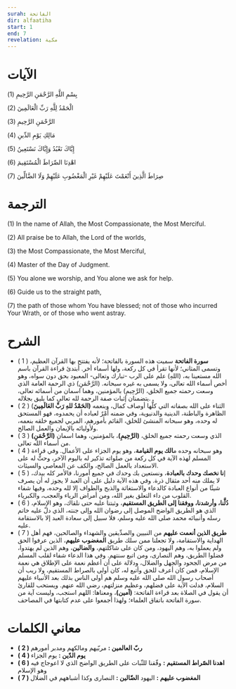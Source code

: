 ```yaml
---
surah: الفاتحة
dir: alfaatiha
start: 1
end: 7
revelation: مكية
---
```


# الآيات

<BoxAya>

  بِسْمِ اللَّهِ الرَّحْمَنِ الرَّحِيمِ (1)

  الْحَمْدُ لِلَّهِ رَبِّ الْعَالَمِينَ (2)

  الرَّحْمَنِ الرَّحِيمِ (3)

  مَالِكِ يَوْمِ الدِّينِ (4)

  إِيَّاكَ نَعْبُدُ وَإِيَّاكَ نَسْتَعِينُ (5)

  اهْدِنَا الصِّرَاطَ الْمُسْتَقِيمَ (6)

  صِرَاطَ الَّذِينَ أَنْعَمْتَ عَلَيْهِمْ غَيْرِ الْمَغْضُوبِ عَلَيْهِمْ وَلَا الضَّالِّينَ (7)
  
</BoxAya>

# الترجمة

<BoxEn>

  (1) In the name of Allah, the Most Compassionate, the Most Merciful.

(2) All praise be to Allah, the Lord of the worlds,

(3) the Most Compassionate, the Most Merciful,

(4) Master of the Day of Judgment.

(5) You alone we worship, and You alone we ask for help.

(6) Guide us to the straight path,

(7) the path of those whom You have blessed; not of those who incurred Your Wrath, or of those who went astray.

</BoxEn>

# الشرح

<BoxExpl>

  * ( 1 )   **سورة الفاتحة** سميت هذه السورة بالفاتحة؛ لأنه يفتتح بها القرآن العظيم، وتسمى المثاني؛ لأنها تقرأ في كل ركعة، ولها أسماء أخر. أبتدئ قراءة القرآن باسم الله مستعينا به، (اللهِ) علم على الرب -تبارك وتعالى- المعبود بحق دون سواه، وهو أخص أسماء الله تعالى، ولا يسمى به غيره سبحانه. (الرَّحْمَنِ) ذي الرحمة العامة الذي وسعت رحمته جميع الخلق، (الرَّحِيمِ) بالمؤمنين، وهما اسمان من أسمائه تعالى، يتضمنان إثبات صفة الرحمة لله تعالى كما يليق بجلاله. 
* ( 2 )   (**الحَمْدُ للهِ رَبِّ العَالَمِينَ)** الثناء على الله بصفاته التي كلُّها أوصاف كمال، وبنعمه الظاهرة والباطنة، الدينية والدنيوية، وفي ضمنه أَمْرٌ لعباده أن يحمدوه، فهو المستحق له وحده، وهو سبحانه المنشئ للخلق، القائم بأمورهم، المربي لجميع خلقه بنعمه، ولأوليائه بالإيمان والعمل الصالح.
* ( 3 )   **(الرَّحْمَنِ)** الذي وسعت رحمته جميع الخلق، **(الرَّحِيمِ)**، بالمؤمنين، وهما اسمان من أسماء الله تعالى.
* ( 4 )   وهو سبحانه وحده م**الك يوم القيامة**، وهو يوم الجزاء على الأعمال. وفي قراءة المسلم لهذه الآية في كل ركعة من صلواته تذكير له باليوم الآخر، وحثٌّ له على الاستعداد بالعمل الصالح، والكف عن المعاصي والسيئات.
* ( 5 )   إ**نا نخصك وحدك بالعبادة**، ونستعين بك وحدك في جميع أمورنا، فالأمر كله بيدك، لا يملك منه أحد مثقال ذرة. وفي هذه الآية دليل على أن العبد لا يجوز له أن يصرف شيئًا من أنواع العبادة كالدعاء والاستغاثة والذبح والطواف إلا لله وحده، وفيها شفاء القلوب من داء التعلق بغير الله، ومن أمراض الرياء والعجب، والكبرياء.
* ( 6 )  **دُلَّنا، وأرشدنا، ووفقنا إلى الطريق المستقيم**، وثبتنا عليه حتى نلقاك، وهو الإسلام، الذي هو الطريق الواضح الموصل إلى رضوان الله وإلى جنته، الذي دلّ عليه خاتم رسله وأنبيائه محمد صلى الله عليه وسلم، فلا سبيل إلى سعادة العبد إلا بالاستقامة عليه.
* ( 7 )   **طريق الذين أنعمت عليهم** من النبيين والصدِّيقين والشهداء والصالحين، فهم أهل الهداية والاستقامة، ولا تجعلنا ممن سلك طريق **المغضوب عليهم**، الذين عرفوا الحق ولم يعملوا به، وهم اليهود، ومن كان على شاكلتهم، **والضالين**، وهم الذين لم يهتدوا، فضلوا الطريق، وهم النصارى، ومن اتبع سنتهم. وفي هذا الدعاء شفاء لقلب المسلم من مرض الجحود والجهل والضلال، ودلالة على أن أعظم نعمة على الإطلاق هي نعمة الإسلام، فمن كان أعرف للحق وأتبع له، كان أولى بالصراط المستقيم، ولا ريب أن أصحاب رسول الله صلى الله عليه وسلم هم أولى الناس بذلك بعد الأنبياء عليهم السلام، فدلت الآية على فضلهم، وعظيم منزلتهم، رضي الله عنهم. ويستحب للقارئ أن يقول في الصلاة بعد قراءة الفاتحة: **(آمين)**، ومعناها: اللهم استجب، وليست آية من سورة الفاتحة باتفاق العلماء؛ ولهذا أجمعوا على عدم كتابتها في المصاحف.

</BoxExpl>

# معاني الكلمات

<Box>

  * **( 2 )   ربّ العالمين :** مربّيهم ومالكهم ومدبر أمورهم 
* **( 4 )   يوم الدّين :** يوم الجزاء 
* **( 6 )   اهدنا الصّراط المستقيم :**  وفّقنا للثّبات على الطريق الواضح الذي لا اعوجاج فيه وهو الإسلام 
* **( 7 )   المغضوب عليهم :** اليهود **الضّالين :** النصارى وكذا أشباههم في الضلال

</Box>